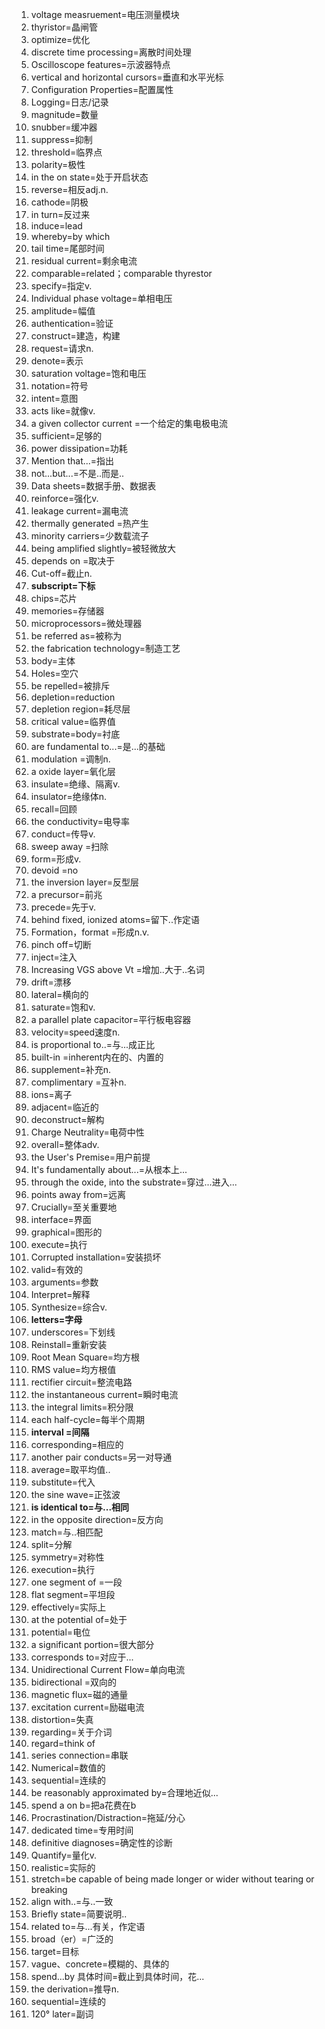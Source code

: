 1. voltage measruement=电压测量模块
2. thyristor=晶闸管
3. optimize=优化
4. discrete time processing=离散时间处理
5. Oscilloscope features=示波器特点
6. vertical and horizontal cursors=垂直和水平光标
7. Configuration Properties=配置属性
8. Logging=日志/记录
9. magnitude=数量
10. snubber=缓冲器
11. suppress=抑制
12. threshold=临界点
13. polarity=极性
14. in the on state=处于开启状态
15. reverse=相反adj.n.
16. cathode=阴极
17. in turn=反过来
18. induce=lead
19. whereby=by which
20. tail time=尾部时间
21. residual current=剩余电流
22. comparable=related；comparable thyrestor
23. specify=指定v.
24. Individual phase voltage=单相电压
25. amplitude=幅值
26. authentication=验证
27. construct=建造，构建
28. request=请求n.
29. denote=表示
30. saturation voltage=饱和电压
31. notation=符号
32.  intent=意图
33.  acts like=就像v.
34. a given collector current =一个给定的集电极电流
35. sufficient=足够的
36. power dissipation=功耗
37. Mention that...=指出
38. not...but...=不是..而是..
39. Data sheets=数据手册、数据表
40. reinforce=强化v.
41. leakage current=漏电流
42. thermally generated =热产生
43. minority carriers=少数载流子
44.  being amplified slightly=被轻微放大
45.  depends on =取决于
46.  Cut-off=截止n.
47.  **subscript=下标**
48.  chips=芯片
49.  memories=存储器
50.  microprocessors=微处理器
51.  be referred as=被称为
52.  the fabrication technology=制造工艺
53.  body=主体
54.  Holes=空穴
55.  be repelled=被排斥
56.  depletion=reduction
57.  depletion region=耗尽层
58.  critical value=临界值
59.  substrate=body=衬底
60.  are fundamental to...=是...的基础
61.  modulation =调制n.
62.  a oxide layer=氧化层
63.  insulate=绝缘、隔离v.
64.  insulator=绝缘体n.
65.  recall=回顾
66.  the conductivity=电导率
67.  conduct=传导v.
68.  sweep away =扫除
69.  form=形成v.
70.  devoid =no
71.  the inversion layer=反型层
72.   a precursor=前兆
73.   precede=先于v.
74.   behind fixed, ionized atoms=留下..作定语
75.   Formation，format =形成n.v.
76.   pinch off=切断
77.   inject=注入
78.   Increasing VGS above Vt =增加..大于..名词
79.   drift=漂移
80.   lateral=横向的
81.   saturate=饱和v.
82.   a parallel plate capacitor=平行板电容器
83.   velocity=speed速度n.
84.   is proportional to..=与...成正比
85.   built-in =inherent内在的、内置的
86.   supplement=补充n.
87.    complimentary =互补n.
88.  ions=离子
89.  adjacent=临近的
90.  deconstruct=解构
91.  Charge Neutrality=电荷中性
92.  overall=整体adv.
93.  the User's Premise=用户前提
94.  It's fundamentally about...=从根本上...
95.  through the oxide, into the substrate=穿过...进入...
96.  points away from=远离
97.  Crucially=至关重要地
98.  interface=界面
99.  graphical=图形的
100.   execute=执行
101.   Corrupted installation=安装损坏
102.   valid=有效的
103.   arguments=参数
104.   Interpret=解释
105.   Synthesize=综合v.
106.  **letters=字母**
107.  underscores=下划线
108.  Reinstall=重新安装
109.  Root Mean Square=均方根
110.  RMS value=均方根值
111.  rectifier circuit=整流电路
112.  the instantaneous current=瞬时电流
113.  the integral limits=积分限
114.  each half-cycle=每半个周期
115.   **interval =间隔**
116.   corresponding=相应的
117.   another pair conducts=另一对导通
118.   average=取平均值..
119.   substitute=代入
120.   the sine wave=正弦波
121.   **is identical to=与...相同**
122.    in the opposite direction=反方向
123.  match=与..相匹配
124.  split=分解
125.  symmetry=对称性
126.  execution=执行
127.  one segment of =一段
128.  flat segment=平坦段
129.  effectively=实际上
130.  at the potential of=处于
131.  potential=电位
132. a significant portion=很大部分
133. corresponds to=对应于...
134. Unidirectional Current Flow=单向电流
135. bidirectional =双向的
136. magnetic flux=磁的通量
137. excitation current=励磁电流
138. distortion=失真
139. regarding=关于介词
140. regard=think of
141. series connection=串联
142. Numerical=数值的
143. sequential=连续的
144. be reasonably approximated by=合理地近似...
145. spend a on b=把a花费在b
146. Procrastination/Distraction=拖延/分心
147. dedicated time=专用时间
148. definitive diagnoses=确定性的诊断
149. Quantify=量化v.
150. realistic=实际的
151. stretch=be capable of being made longer or wider without tearing or breaking
152. align with..=与..一致
153. Briefly state=简要说明..
154. related to=与...有关，作定语
155. broad（er）=广泛的
156. target=目标
157. vague、concrete=模糊的、具体的
158. spend...by 具体时间=截止到具体时间，花...
159. the derivation=推导n.
160. sequential=连续的
161.  120° later=副词
